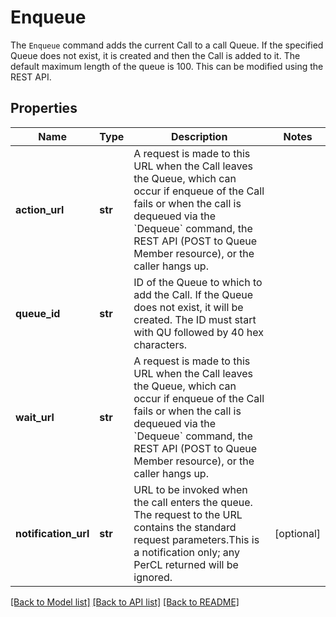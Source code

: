 # Enqueue

The `Enqueue` command adds the current Call to a call Queue. If the specified Queue does not exist, it is created and then the Call is added to it. The default maximum length of the queue is 100. This can be modified using the REST API.
## Properties
Name | Type | Description | Notes
------------ | ------------- | ------------- | -------------
**action_url** | **str** | A request is made to this URL when the Call leaves the Queue, which can occur if enqueue of the Call fails or when the call is dequeued via the &#x60;Dequeue&#x60; command, the REST API (POST to Queue Member resource), or the caller hangs up. | 
**queue_id** | **str** | ID of the Queue to which to add the Call. If the Queue does not exist, it will be created. The ID must start with QU followed by 40 hex characters. | 
**wait_url** | **str** | A request is made to this URL when the Call leaves the Queue, which can occur if enqueue of the Call fails or when the call is dequeued via the &#x60;Dequeue&#x60; command, the REST API (POST to Queue Member resource), or the caller hangs up. | 
**notification_url** | **str** | URL to be invoked when the call enters the queue. The request to the URL contains the standard request parameters.This is a notification only; any PerCL returned will be ignored. | [optional] 

[[Back to Model list]](../README.md#documentation-for-models) [[Back to API list]](../README.md#documentation-for-api-endpoints) [[Back to README]](../README.md)


